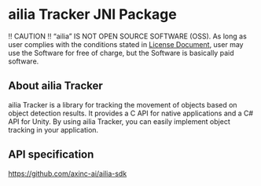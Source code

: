 # ailia Tracker JNI Package

!! CAUTION !!
“ailia” IS NOT OPEN SOURCE SOFTWARE (OSS).
As long as user complies with the conditions stated in [License Document](https://ailia.ai/license/), user may use the Software for free of charge, but the Software is basically paid software.

## About ailia Tracker

ailia Tracker is a library for tracking the movement of objects based on object detection results. It provides a C API for native applications and a C# API for Unity. By using ailia Tracker, you can easily implement object tracking in your application.

## API specification

https://github.com/axinc-ai/ailia-sdk
